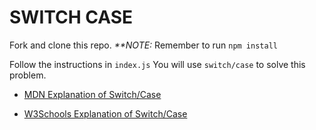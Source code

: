 # SWITCH CASE

Fork and clone this repo.
_\*\*NOTE:_ Remember to run `npm install`

Follow the instructions in `index.js` You will use `switch/case` to solve this problem.

- [MDN Explanation of Switch/Case](https://developer.mozilla.org/en-US/docs/Web/JavaScript/Reference/Statements/switch)

- [W3Schools Explanation of Switch/Case](https://www.w3schools.com/js/js_switch.asp)
